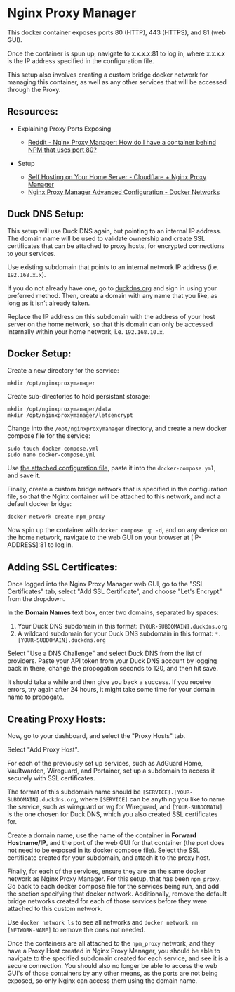 # Nginx Proxy Manager

This docker container exposes ports 80 (HTTP), 443 (HTTPS), and 81 (web GUI). 
  
Once the container is spun up, navigate to x.x.x.x:81 to log in, where x.x.x.x is the IP address specified in the configuration file.   

This setup also involves creating a custom bridge docker network for managing this container, as well as any other services that will be accessed through the Proxy.


## Resources:
* Explaining Proxy Ports Exposing
  * [Reddit - Nginx Proxy Manager: How do I have a container behind NPM that uses port 80?](https://www.reddit.com/r/selfhosted/comments/1apym8k/nginx_proxy_manager_how_do_i_have_a_container/)
    
* Setup
  * [Self Hosting on Your Home Server - Cloudflare + Nginx Proxy Manager](https://www.youtube.com/watch?v=GarMdDTAZJo&t=567s)
  * [Nginx Proxy Manager Advanced Configuration - Docker Networks](https://nginxproxymanager.com/advanced-config/)


## Duck DNS Setup:

This setup will use Duck DNS again, but pointing to an internal IP address. The domain name will be used to validate ownership and create SSL certificates that can be attached to proxy hosts, for encrypted connections to your services.      

Use existing subdomain that points to an internal network IP address (i.e. `192.168.x.x`).  

If you do not already have one, go to [duckdns.org](https://www.duckdns.org/) and sign in using your preferred method. Then, create a domain with any name that you like, as long as it isn’t already taken.  

Replace the IP address on this subdomain with the address of your host server on the home network, so that this domain can only be accessed internally within your home network, i.e. `192.168.10.x`.     


## Docker Setup:  

Create a new directory for the service:

  ```
  mkdir /opt/nginxproxymanager
  ```

Create sub-directories to hold persistant storage:  

  ```
  mkdir /opt/nginxproxymanager/data
  mkdir /opt/nginxproxymanager/letsencrypt
  ```  

Change into the `/opt/nginxproxymanager` directory, and create a new docker compose file for the service:

  ```
  sudo touch docker-compose.yml
  sudo nano docker-compose.yml 
  ```

Use [the attached configuration file](docker-compose.yml), paste it into the `docker-compose.yml`, and save it.  

Finally, create a custom bridge network that is specified in the configuration file, so that the Nginx container will be attached to this network, and not a default docker bridge:  

  ```
  docker network create npm_proxy
  ```

Now spin up the container with `docker compose up -d`, and on any device on the home network, navigate to the web GUI on your browser at [IP-ADDRESS]:81 to log in.  


## Adding SSL Certificates:  

Once logged into the Nginx Proxy Manager web GUI, go to the "SSL Certificates" tab, select "Add SSL Certificate", and choose "Let's Encrypt" from the dropdown.  

In the **Domain Names** text box, enter two domains, separated by spaces:
1. Your Duck DNS subdomain in this format: `[YOUR-SUBDOMAIN].duckdns.org`
2. A wildcard subdomain for your Duck DNS subdomain in this format: `*.[YOUR-SUBDOMAIN].duckdns.org`  

Select "Use a DNS Challenge" and select Duck DNS from the list of providers. Paste your API token from your Duck DNS account by logging back in there, change the propogation seconds to 120, and then hit save.    

It should take a while and then give you back a success. If you receive errors, try again after 24 hours, it might take some time for your domain name to propogate.  

## Creating Proxy Hosts:  

Now, go to your dashboard, and select the "Proxy Hosts" tab.  

Select "Add Proxy Host".  

For each of the previously set up services, such as AdGuard Home, Vaultwarden, Wireguard, and Portainer, set up a subdomain to access it securely with SSL certificates.  

The format of this subdomain name should be `[SERVICE].[YOUR-SUBDOMAIN].duckdns.org`, where `[SERVICE]` can be anything you like to name the service, such as wireguard or wg for Wireguard, and `[YOUR-SUBDOMAIN]` is the one chosen for Duck DNS, which you also created SSL certificates for.  

Create a domain name, use the name of the container in **Forward Hostname/IP**, and the port of the web GUI for that container (the port does not need to be exposed in its docker compose file). Select the SSL certificate created for your subdomain, and attach it to the proxy host.  

Finally, for each of the services, ensure they are on the same docker network as Nginx Proxy Manager. For this setup, that has been `npm_proxy`.  Go back to each docker compose file for the services being run, and add the section specifying that docker network. Additionally, remove the default bridge networks created for each of those services before they were attached to this custom network.  

Use `docker network ls` to see all networks and `docker network rm [NETWORK-NAME]` to remove the ones not needed.  

Once the containers are all attached to the `npm_proxy` network, and they have a Proxy Host created in Nginx Proxy Manager, you should be able to navigate to the specified subdomain created for each service, and see it is a secure connection. You should also no longer be able to access the web GUI's of those containers by any other means, as the ports are not being exposed, so only Nginx can access them using the domain name.  
 
